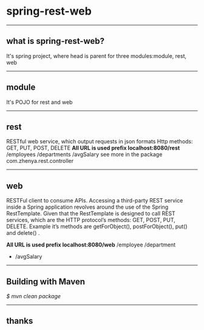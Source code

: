 # spring-rest-web
----
## what is spring-rest-web?
It's spring project, where head is parent for three modules:module, rest, web

----
## module
It's POJO for rest and web

----
## rest
RESTful web service, which output requests in  json formats
Http methods: GET, PUT, POST, DELETE
**All URL is used prefix localhost:8080/rest**
/employees
/departments
/avgSalary
see more in the package com.zhenya.rest.controller

----
## web
RESTFul client to consume APIs. 
Accessing a third-party REST service inside a Spring application revolves around the use of the Spring RestTemplate. 
Given that the RestTemplate  is designed to call REST services, 
which are the HTTP protocol’s methods: GET, POST, PUT, DELETE.
Example it’s methods are  getForObject(), postForObject(), put() and delete() .

**All URL is used prefix localhost:8080/web**
/employee
/department
* /avgSalary

----
## Building with Maven

*$ mvn clean package*

----
## thanks

